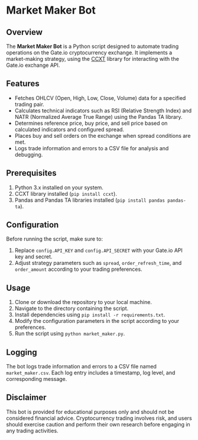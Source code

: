 # Market Maker Bot

## Overview
The **Market Maker Bot** is a Python script designed to automate trading operations on the Gate.io cryptocurrency exchange. It implements a market-making strategy, using the [CCXT](https://github.com/ccxt/ccxt) library for interacting with the Gate.io exchange API.

## Features
- Fetches OHLCV (Open, High, Low, Close, Volume) data for a specified trading pair.
- Calculates technical indicators such as RSI (Relative Strength Index) and NATR (Normalized Average True Range) using the Pandas TA library.
- Determines reference price, buy price, and sell price based on calculated indicators and configured spread.
- Places buy and sell orders on the exchange when spread conditions are met.
- Logs trade information and errors to a CSV file for analysis and debugging.

## Prerequisites
1. Python 3.x installed on your system.
2. CCXT library installed (`pip install ccxt`).
3. Pandas and Pandas TA libraries installed (`pip install pandas pandas-ta`).

## Configuration
Before running the script, make sure to:
1. Replace `config.API_KEY` and `config.API_SECRET` with your Gate.io API key and secret.
2. Adjust strategy parameters such as `spread`, `order_refresh_time`, and `order_amount` according to your trading preferences.

## Usage
1. Clone or download the repository to your local machine.
2. Navigate to the directory containing the script.
3. Install dependencies using `pip install -r requirements.txt`.
4. Modify the configuration parameters in the script according to your preferences.
5. Run the script using `python market_maker.py`.

## Logging
The bot logs trade information and errors to a CSV file named `market_maker.csv`. Each log entry includes a timestamp, log level, and corresponding message.

## Disclaimer
This bot is provided for educational purposes only and should not be considered financial advice. Cryptocurrency trading involves risk, and users should exercise caution and perform their own research before engaging in any trading activities.

